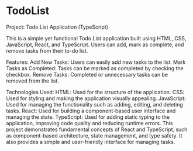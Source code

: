 # TodoList
Project: Todo List Application (TypeScript)

This is a simple yet functional Todo List application built using HTML, CSS, JavaScript, React, and TypeScript. Users can add, mark as complete, and remove tasks from their to-do list.

Features:
Add New Tasks: Users can easily add new tasks to the list.
Mark Tasks as Completed: Tasks can be marked as completed by checking the checkbox.
Remove Tasks: Completed or unnecessary tasks can be removed from the list.

Technologies Used:
HTML: Used for the structure of the application.
CSS: Used for styling and making the application visually appealing.
JavaScript: Used for managing the functionality such as adding, editing, and deleting tasks.
React: Used for building a component-based user interface and managing the state.
TypeScript: Used for adding static typing to the application, improving code quality and reducing runtime errors.
This project demonstrates fundamental concepts of React and TypeScript, such as component-based architecture, state management, and type safety. It also provides a simple and user-friendly interface for managing tasks.

